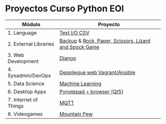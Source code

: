 # Proyectos Curso Python EOI
|Módulo  | Proyecto  |
|--|--|
|1. Language  |[Text I/O CSV](https://github.com/RoberHerraiz/proyectos-eoi/tree/master/lenguaje)
| 2. External Libraries | [Backup](https://github.com/RoberHerraiz/proyectos-eoi/tree/master/librerias/backup) & [Rock, Paper, Scissors, Lizard and Spock Game](https://github.com/RoberHerraiz/proyectos-eoi/tree/master/librerias/sheldon)|
| 3. Web Development | [Django](https://github.com/RoberHerraiz/shield) |
| 4. Sysadmin/DevOps| [Despliegue web Vagrant/Ansible](https://github.com/RoberHerraiz/proyectos-eoi/tree/master/sysadmin) |
| 5. Data Science | [Machine Learning](https://github.com/RoberHerraiz/proyectos-eoi/tree/master/data-science) |
| 6. Desktop Apps | [Pynotepad + browser (Qt5)](https://github.com/RoberHerraiz/proyectos-eoi/tree/master/desktop-apps) |
| 7. Internet of Things | [MQTT](https://github.com/RoberHerraiz/proyectos-eoi/tree/master/internet-of-things) |
| 8. Videogames | [Mountain Pew](https://github.com/RoberHerraiz/proyectos-eoi/tree/master/videogames) |
